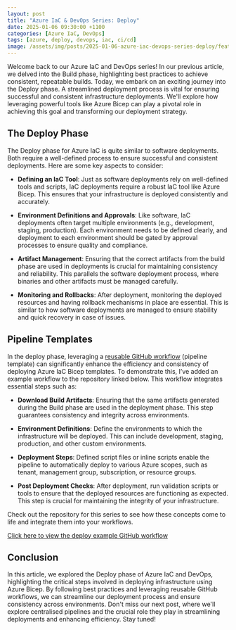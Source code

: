 ```yaml
---
layout: post
title: "Azure IaC & DevOps Series: Deploy"
date: 2025-01-06 09:30:00 +1100
categories: [Azure IaC, DevOps]
tags: [azure, deploy, devops, iac, ci/cd]
image: /assets/img/posts/2025-01-06-azure-iac-devops-series-deploy/feature_image.png
---
```


Welcome back to our Azure IaC and DevOps series! In our previous article, we delved into the Build phase, highlighting best practices to achieve consistent, repeatable builds. Today, we embark on an exciting journey into the Deploy phase. A streamlined deployment process is vital for ensuring successful and consistent infrastructure deployments. We'll explore how leveraging powerful tools like Azure Bicep can play a pivotal role in achieving this goal and transforming our deployment strategy.

## The Deploy Phase

The Deploy phase for Azure IaC is quite similar to software deployments. Both require a well-defined process to ensure successful and consistent deployments. Here are some key aspects to consider:

- **Defining an IaC Tool**: Just as software deployments rely on well-defined tools and scripts, IaC deployments require a robust IaC tool like Azure Bicep. This ensures that your infrastructure is deployed consistently and accurately.

- **Environment Definitions and Approvals**: Like software, IaC deployments often target multiple environments (e.g., development, staging, production). Each environment needs to be defined clearly, and deployment to each environment should be gated by approval processes to ensure quality and compliance.

- **Artifact Management**: Ensuring that the correct artifacts from the build phase are used in deployments is crucial for maintaining consistency and reliability. This parallels the software deployment process, where binaries and other artifacts must be managed carefully.

- **Monitoring and Rollbacks**: After deployment, monitoring the deployed resources and having rollback mechanisms in place are essential. This is similar to how software deployments are managed to ensure stability and quick recovery in case of issues.

## Pipeline Templates

In the deploy phase, leveraging a [reusable GitHub workflow](https://docs.github.com/en/actions/sharing-automations/reusing-workflows) (pipeline template) can significantly enhance the efficiency and consistency of deploying Azure IaC Bicep templates. To demonstrate this, I’ve added an example workflow to the repository linked below. This workflow integrates essential steps such as:

- **Download Build Artifacts**: Ensuring that the same artifacts generated during the Build phase are used in the deployment phase. This step guarantees consistency and integrity across environments.

- **Environment Definitions**: Define the environments to which the infrastructure will be deployed. This can include development, staging, production, and other custom environments.

- **Deployment Steps**: Defined script files or inline scripts enable the pipeline to automatically deploy to various Azure scopes, such as tenant, management group, subscription, or resource groups.

- **Post Deployment Checks**: After deployment, run validation scripts or tools to ensure that the deployed resources are functioning as expected. This step is crucial for maintaining the integrity of your infrastructure.

Check out the repository for this series to see how these concepts come to life and integrate them into your workflows.

[Click here to view the deploy example GitHub workflow](https://github.com/tw3lveparsecs/azure-iac-and-devops/blob/main/.github/workflows/deploy_template.yml)

## Conclusion

In this article, we explored the Deploy phase of Azure IaC and DevOps, highlighting the critical steps involved in deploying infrastructure using Azure Bicep. By following best practices and leveraging reusable GitHub workflows, we can streamline our deployment process and ensure consistency across environments. Don't miss our next post, where we'll explore centralised pipelines and the crucial role they play in streamlining deployments and enhancing efficiency. Stay tuned!
